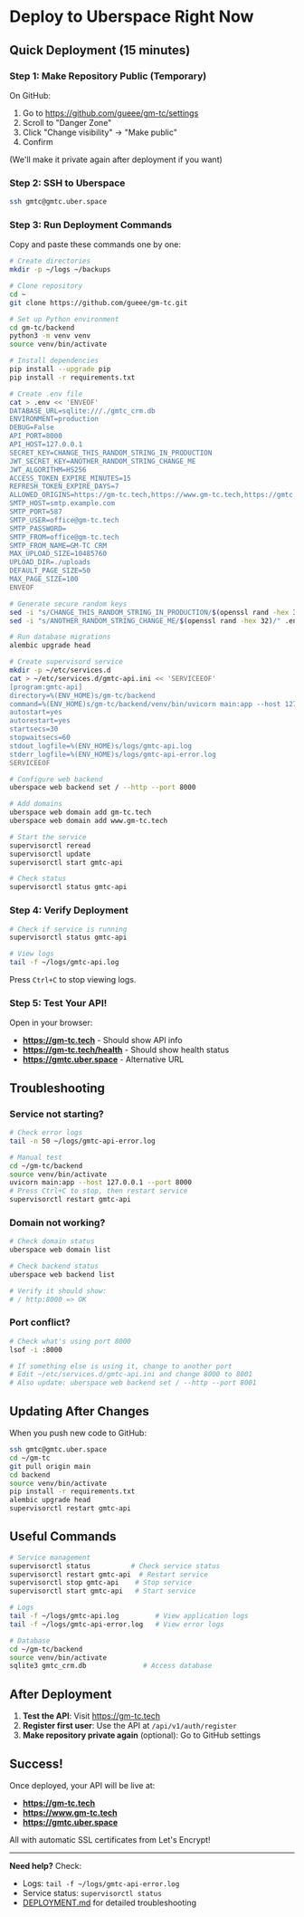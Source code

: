 # Deploy to Uberspace Right Now

## Quick Deployment (15 minutes)

### Step 1: Make Repository Public (Temporary)

On GitHub:
1. Go to https://github.com/gueee/gm-tc/settings
2. Scroll to "Danger Zone"
3. Click "Change visibility" → "Make public"
4. Confirm

(We'll make it private again after deployment if you want)

### Step 2: SSH to Uberspace

```bash
ssh gmtc@gmtc.uber.space
```

### Step 3: Run Deployment Commands

Copy and paste these commands one by one:

```bash
# Create directories
mkdir -p ~/logs ~/backups

# Clone repository
cd ~
git clone https://github.com/gueee/gm-tc.git

# Set up Python environment
cd gm-tc/backend
python3 -m venv venv
source venv/bin/activate

# Install dependencies
pip install --upgrade pip
pip install -r requirements.txt

# Create .env file
cat > .env << 'ENVEOF'
DATABASE_URL=sqlite:///./gmtc_crm.db
ENVIRONMENT=production
DEBUG=False
API_PORT=8000
API_HOST=127.0.0.1
SECRET_KEY=CHANGE_THIS_RANDOM_STRING_IN_PRODUCTION
JWT_SECRET_KEY=ANOTHER_RANDOM_STRING_CHANGE_ME
JWT_ALGORITHM=HS256
ACCESS_TOKEN_EXPIRE_MINUTES=15
REFRESH_TOKEN_EXPIRE_DAYS=7
ALLOWED_ORIGINS=https://gm-tc.tech,https://www.gm-tc.tech,https://gmtc.uber.space
SMTP_HOST=smtp.example.com
SMTP_PORT=587
SMTP_USER=office@gm-tc.tech
SMTP_PASSWORD=
SMTP_FROM=office@gm-tc.tech
SMTP_FROM_NAME=GM-TC CRM
MAX_UPLOAD_SIZE=10485760
UPLOAD_DIR=./uploads
DEFAULT_PAGE_SIZE=50
MAX_PAGE_SIZE=100
ENVEOF

# Generate secure random keys
sed -i "s/CHANGE_THIS_RANDOM_STRING_IN_PRODUCTION/$(openssl rand -hex 32)/" .env
sed -i "s/ANOTHER_RANDOM_STRING_CHANGE_ME/$(openssl rand -hex 32)/" .env

# Run database migrations
alembic upgrade head

# Create supervisord service
mkdir -p ~/etc/services.d
cat > ~/etc/services.d/gmtc-api.ini << 'SERVICEEOF'
[program:gmtc-api]
directory=%(ENV_HOME)s/gm-tc/backend
command=%(ENV_HOME)s/gm-tc/backend/venv/bin/uvicorn main:app --host 127.0.0.1 --port 8000
autostart=yes
autorestart=yes
startsecs=30
stopwaitsecs=60
stdout_logfile=%(ENV_HOME)s/logs/gmtc-api.log
stderr_logfile=%(ENV_HOME)s/logs/gmtc-api-error.log
SERVICEEOF

# Configure web backend
uberspace web backend set / --http --port 8000

# Add domains
uberspace web domain add gm-tc.tech
uberspace web domain add www.gm-tc.tech

# Start the service
supervisorctl reread
supervisorctl update
supervisorctl start gmtc-api

# Check status
supervisorctl status gmtc-api
```

### Step 4: Verify Deployment

```bash
# Check if service is running
supervisorctl status gmtc-api

# View logs
tail -f ~/logs/gmtc-api.log
```

Press `Ctrl+C` to stop viewing logs.

### Step 5: Test Your API!

Open in your browser:
- **https://gm-tc.tech** - Should show API info
- **https://gm-tc.tech/health** - Should show health status
- **https://gmtc.uber.space** - Alternative URL

## Troubleshooting

### Service not starting?

```bash
# Check error logs
tail -n 50 ~/logs/gmtc-api-error.log

# Manual test
cd ~/gm-tc/backend
source venv/bin/activate
uvicorn main:app --host 127.0.0.1 --port 8000
# Press Ctrl+C to stop, then restart service
supervisorctl restart gmtc-api
```

### Domain not working?

```bash
# Check domain status
uberspace web domain list

# Check backend status
uberspace web backend list

# Verify it should show:
# / http:8000 => OK
```

### Port conflict?

```bash
# Check what's using port 8000
lsof -i :8000

# If something else is using it, change to another port
# Edit ~/etc/services.d/gmtc-api.ini and change 8000 to 8001
# Also update: uberspace web backend set / --http --port 8001
```

## Updating After Changes

When you push new code to GitHub:

```bash
ssh gmtc@gmtc.uber.space
cd ~/gm-tc
git pull origin main
cd backend
source venv/bin/activate
pip install -r requirements.txt
alembic upgrade head
supervisorctl restart gmtc-api
```

## Useful Commands

```bash
# Service management
supervisorctl status          # Check service status
supervisorctl restart gmtc-api  # Restart service
supervisorctl stop gmtc-api    # Stop service
supervisorctl start gmtc-api   # Start service

# Logs
tail -f ~/logs/gmtc-api.log         # View application logs
tail -f ~/logs/gmtc-api-error.log   # View error logs

# Database
cd ~/gm-tc/backend
source venv/bin/activate
sqlite3 gmtc_crm.db              # Access database
```

## After Deployment

1. **Test the API**: Visit https://gm-tc.tech
2. **Register first user**: Use the API at `/api/v1/auth/register`
3. **Make repository private again** (optional): Go to GitHub settings

## Success!

Once deployed, your API will be live at:
- **https://gm-tc.tech**
- **https://www.gm-tc.tech**
- **https://gmtc.uber.space**

All with automatic SSL certificates from Let's Encrypt!

---

**Need help?** Check:
- Logs: `tail -f ~/logs/gmtc-api-error.log`
- Service status: `supervisorctl status`
- [DEPLOYMENT.md](DEPLOYMENT.md) for detailed troubleshooting

